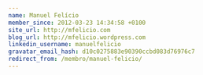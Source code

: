 ```yaml
---
name: Manuel Felício
member_since: 2012-03-23 14:34:58 +0100
site_url: http://mfelicio.com
blog_url: http://mfelicio.wordpress.com
linkedin_username: manuelfelicio
gravatar_email_hash: d10c0275883e90390ccbd083d76976c7
redirect_from: /membro/manuel-felicio/
---
```

